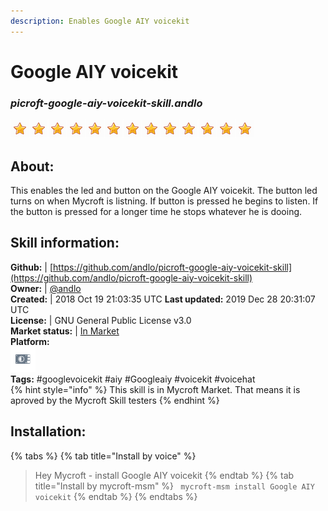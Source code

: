 ```yaml
---
description: Enables Google AIY voicekit
---
```


# Google AIY voicekit  

### _picroft-google-aiy-voicekit-skill.andlo_  
![](../.gitbook/assets/star.png)![](../.gitbook/assets/star.png)![](../.gitbook/assets/star.png)![](../.gitbook/assets/star.png)![](../.gitbook/assets/star.png)![](../.gitbook/assets/star.png)![](../.gitbook/assets/star.png)![](../.gitbook/assets/star.png)![](../.gitbook/assets/star.png)![](../.gitbook/assets/star.png)![](../.gitbook/assets/star.png)![](../.gitbook/assets/star.png)![](../.gitbook/assets/star.png)  
## About:  
This enables the led and button on the Google AIY voicekit.
The button led turns on when Mycroft is listning. If button is pressed he begins to listen. If the button is pressed for a longer time he stops whatever he is dooing.

## Skill information:  
**Github:** | [https://github.com/andlo/picroft-google-aiy-voicekit-skill](https://github.com/andlo/picroft-google-aiy-voicekit-skill)  
**Owner:** | [@andlo](https://github.com/andlo)  
**Created:** | 2018 Oct 19 21:03:35 UTC  **Last updated:** 2019 Dec 28 20:31:07 UTC  
**License:** | GNU General Public License v3.0  
**Market status:** | [In Market](https://market.mycroft.ai/skill/picroft-google-aiy-voicekit)  
**Platform:**  
 ![](../.gitbook/assets/picroft-icon.png)   
**Tags:** \#googlevoicekit \#aiy \#Googleaiy \#voicekit \#voicehat   
{% hint style="info" %}
This skill is in Mycroft Market. That means it is aproved by the Mycroft Skill testers
{% endhint %}
    
## Installation:  
{% tabs %}
{% tab title="Install by voice" %}
> Hey Mycroft - install Google AIY voicekit
{% endtab %}
  {% tab title="Install by mycroft-msm" %}
``` mycroft-msm install Google AIY voicekit```
{% endtab %}
  {% endtabs %}
  